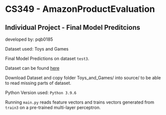 # CS349 - AmazonProductEvaluation
## Individual Project - Final Model Preditcions ##

developed by: pqb0185

Dataset used: Toys and Games

Final Model Predictions on dataset ```test3```.

Dataset can be found [here](https://urldefense.com/v3/__https:/drive.google.com/file/d/16lrMrD3w0bnr_rzqEC7qwF2dRv2ulybv/view?usp=share_link__;!!Dq0X2DkFhyF93HkjWTBQKhk!RDEdHaAs_Vesk88fGJJBFe2xssf3I-qSUH-KVFXN-avAS4hM8M27VyhgOQJR14yUHO7Jh56gZ6DfdcIt9qOIEb69zBLFBLwL5Qg$)

Download Dataset and copy folder Toys_and_Games/ into source/ to be able to read missing parts of dataset.

Python Version used: ```Python 3.9.6```

Running ```main.py``` reads feature vectors and trains vectors generated from ```train3``` on a pre-trained multi-layer perceptron.